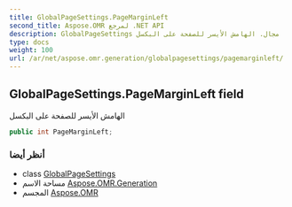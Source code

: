 ```yaml
---
title: GlobalPageSettings.PageMarginLeft
second_title: Aspose.OMR لمرجع .NET API
description: GlobalPageSettings مجال. الهامش الأيسر للصفحة على البكسل
type: docs
weight: 100
url: /ar/net/aspose.omr.generation/globalpagesettings/pagemarginleft/
---
```

## GlobalPageSettings.PageMarginLeft field

الهامش الأيسر للصفحة على البكسل

```csharp
public int PageMarginLeft;
```

### أنظر أيضا

* class [GlobalPageSettings](../)
* مساحة الاسم [Aspose.OMR.Generation](../../globalpagesettings/)
* المجسم [Aspose.OMR](../../../)


